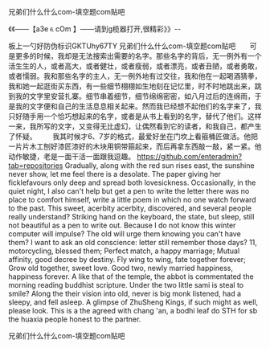 兄弟们什么什么com-填空题com贴吧

《《――【a3e⒍cOm 】――请到g榄器打开,很精彩》》--

板上一勺好防伪标识GKTUhy67TY
兄弟们什么什么com-填空题com贴吧　　可是更多的时候，我却是无法搜索出需要的名字。那些名字的背后，无一例外有一个活生生的人，或者高大，或者健壮，或者瘦弱，或者漂亮，或者丑陋，或者勇敢，或者懦弱。我和那些名字的主人，无一例外地有过交往，我和他在一起喝酒猜拳，我和她一起逛街买东西，有一些细节栩栩如生地刻在记忆里，时不时地跳出来，跳到我的文字里安营扎寨。细节串着细节，细节绵绵密密，如八月过后的连绵雨，于是我的文字便和自己的生活息息相关起来。然而我已经想不起他们的名字来了，我只好随手用一个恰巧想起来的名字，或者是从书上看到的名字，替代了他们。这样一来，我所写的文字，又变得无比虚幻，让偶然看到它的读者，和我自己，都产生了怀疑。
　　我其时候才6、7岁的格式，最爱好坐在门坎上看箍桶匠做活。他把一片片木工刨好漆匠漆好的木块用铜带箍起来，而后再拿东西敲一敲，紧一紧。他动作敏捷，老是一面干活一面跟我逗趣。
https://github.com/enteradmin?tab=repositories
Gradually, along with the red sun rises east, the sunshine never show, let me feel there is a desolate.
The paper giving her ficklefavours only deep and spread both lovesickness.
Occasionally, in the quiet night, I also can't help but get a pen to write the letter there was no place to comfort himself, write a little poem in which no one watch forward to the past.
This sweet, acerbity acerbity, discovered, and several people really understand?
Striking hand on the keyboard, the state, but sleep, still not beautiful as a pen to write out.
Because I do not know this winter computer will impulse?
The old will urge them knowing you can't have them?
I want to ask an old conscience: letter still remember those days?
11, motorcycling, blessed them;
Perfect match, a happy marriage;
Mutual affinity, good decree by destiny.
Fly wing to wing, fate together forever;
Grow old together, sweet love.
Good two, newly married happiness, happiness forever.
A like that of the temple, the abbot is commentated the morning reading buddhist scripture.
Under the two little sami is steal to smile?
Along the their vision into old, never is big monk listened, had a sleepy, and fell asleep.
A glimpse of ZhuSheng Kings, if such might as well, please look.
This is a the agreed with chang 'an, a bodhi leaf do STH for sb the huaxia people honest to the partner.




兄弟们什么什么com-填空题com贴吧

